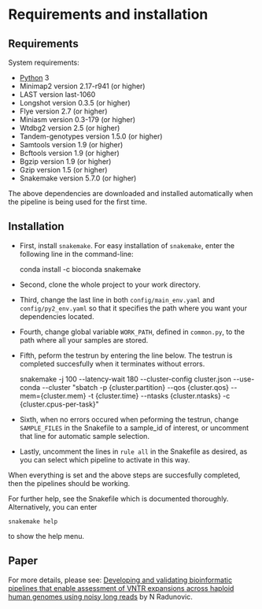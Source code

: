 # Requirements and installation

## Requirements

System requirements:
* [Python](https://www.python.org/) 3
* Minimap2 version 2.17-r941 (or higher)
* LAST version last-1060
* Longshot version 0.3.5 (or higher)
* Flye version 2.7 (or higher)
* Miniasm version 0.3-179 (or higher)
* Wtdbg2 version 2.5 (or higher)
* Tandem-genotypes version 1.5.0 (or higher)
* Samtools version 1.9 (or higher)
* Bcftools version 1.9 (or higher)
* Bgzip version 1.9 (or higher)
* Gzip version 1.5 (or higher)
* Snakemake version 5.7.0 (or higher)

The above dependencies are downloaded and installed automatically when the
pipeline is being used for the first time.

## Installation

* First, install `snakemake`. For easy installation of `snakemake`, enter the following line in the command-line:

    conda install -c bioconda snakemake

* Second, clone the whole project to your work directory.
* Third, change the last line in both `config/main_env.yaml` and `config/py2_env.yaml` so that it specifies the path where you want your dependencies located.
* Fourth, change global variable `WORK_PATH`, defined in `common.py`, to the path where all your samples are stored.
* Fifth, peform the testrun by entering the line below. The testrun is completed succesfully when it terminates without errors.

    snakemake -j 100 --latency-wait 180 --cluster-config cluster.json --use-conda --cluster "sbatch -p {cluster.partition} --qos {cluster.qos} --mem={cluster.mem} -t {cluster.time} --ntasks {cluster.ntasks} -c {cluster.cpus-per-task}"

* Sixth, when no errors occured when peforming the testrun, change `SAMPLE_FILES` in the Snakefile to a sample_id of interest, or uncomment that line for automatic sample selection.

* Lastly, uncomment the lines in `rule all` in the Snakefile as desired, as you can select which pipeline to activate in this way.

When everything is set and the above steps are succesfully completed, then the pipelines should be working.

For further help, see the Snakefile which is documented thoroughly.
Alternatively, you can enter

    snakemake help

to show the help menu.

## Paper

For more details, please see: [Developing and validating bioinformatic pipelines that enable assessment of VNTR expansions across haploid human genomes using noisy long reads](docs/paper.pdf) by N Radunovic.
